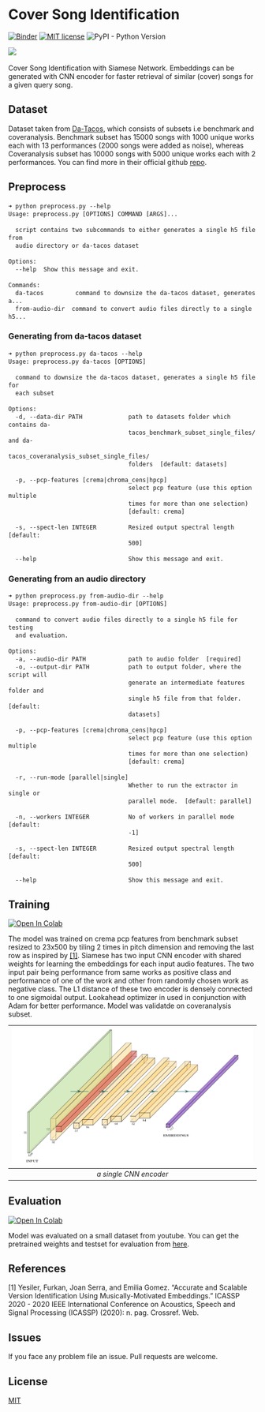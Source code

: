# Cover Song Identification
[![Binder](https://mybinder.org/badge_logo.svg)](https://mybinder.org/v2/gh/vignejs/cover-song-identification/master) [![MIT license](https://img.shields.io/badge/License-MIT-blue.svg)](https://lbesson.mit-license.org/) ![PyPI - Python Version](https://img.shields.io/pypi/pyversions/th)

[<img src="https://deepnote.com/buttons/launch-in-deepnote.svg">](https://deepnote.com/project/82619257-0268-4ccc-bfdb-af99b74ce311)

Cover Song Identification with Siamese Network. Embeddings can be generated with CNN encoder for faster retrieval of similar (cover) songs for a given query song.

## Dataset
Dataset taken from [Da-Tacos](https://github.com/MTG/da-tacos), which consists of subsets i.e benchmark and coveranalysis. Benchmark subset has 15000 songs with 1000 unique works each with 13 performances (2000 songs were added as noise), whereas Coveranalysis subset has 10000 songs with 5000 unique works each with 2 performances. You can find more in their official github [repo](https://github.com/MTG/da-tacos).

## Preprocess

```
➜ python preprocess.py --help
Usage: preprocess.py [OPTIONS] COMMAND [ARGS]...

  script contains two subcommands to either generates a single h5 file from
  audio directory or da-tacos dataset

Options:
  --help  Show this message and exit.

Commands:
  da-tacos         command to downsize the da-tacos dataset, generates a...
  from-audio-dir  command to convert audio files directly to a single h5...

```
### Generating from da-tacos dataset
```
➜ python preprocess.py da-tacos --help
Usage: preprocess.py da-tacos [OPTIONS]

  command to downsize the da-tacos dataset, generates a single h5 file for
  each subset

Options:
  -d, --data-dir PATH             path to datasets folder which contains da-
                                  tacos_benchmark_subset_single_files/ and da-
                                  tacos_coveranalysis_subset_single_files/
                                  folders  [default: datasets]

  -p, --pcp-features [crema|chroma_cens|hpcp]
                                  select pcp feature (use this option multiple
                                  times for more than one selection)
                                  [default: crema]

  -s, --spect-len INTEGER         Resized output spectral length  [default:
                                  500]

  --help                          Show this message and exit.

```
### Generating from an audio directory
```
➜ python preprocess.py from-audio-dir --help
Usage: preprocess.py from-audio-dir [OPTIONS]

  command to convert audio files directly to a single h5 file for testing
  and evaluation.

Options:
  -a, --audio-dir PATH            path to audio folder  [required]
  -o, --output-dir PATH           path to output folder, where the script will
                                  generate an intermediate features folder and
                                  single h5 file from that folder.  [default:
                                  datasets]

  -p, --pcp-features [crema|chroma_cens|hpcp]
                                  select pcp feature (use this option multiple
                                  times for more than one selection)
                                  [default: crema]

  -r, --run-mode [parallel|single]
                                  Whether to run the extractor in single or
                                  parallel mode.  [default: parallel]

  -n, --workers INTEGER           No of workers in parallel mode  [default:
                                  -1]

  -s, --spect-len INTEGER         Resized output spectral length  [default:
                                  500]

  --help                          Show this message and exit.

```

## Training
<a href="https://colab.research.google.com/github/vignejs/cover-song-identification/blob/master/train.ipynb" target="_parent"><img src="https://colab.research.google.com/assets/colab-badge.svg" alt="Open In Colab"/></a>

The model was trained on crema pcp features from benchmark subset resized to 23x500 by tiling 2 times in pitch dimension and removing the last row as inspired by [[1]](#1). Siamese has two input CNN encoder with shared weights for learning the embeddings for each input audio features. The two input pair being performance from same works as positive class and performance of one of the work and other from randomly chosen work as negative class. The L1 distance of these two encoder is densely connected to one sigmoidal output. Lookahead optimizer in used in conjunction with Adam for better performance. Model was validatde on coveranalysis subset.

| ![a single CNN encoder](nn.png) |
|:--:| 
|*a single CNN encoder*|

## Evaluation
<a href="https://colab.research.google.com/github/vignejs/cover-song-identification/blob/master/evaluate.ipynb" target="_parent"><img src="https://colab.research.google.com/assets/colab-badge.svg" alt="Open In Colab"/></a>

Model was evaluated on a small dataset from youtube. You can get the pretrained weights and testset for evaluation from [here](https://github.com/vignejs/cover-song-identification/releases/tag/v0.1.0).

## References
<a id="1">[1]</a>
Yesiler, Furkan, Joan Serra, and Emilia Gomez. “Accurate and Scalable Version Identification Using Musically-Motivated Embeddings.” ICASSP 2020 - 2020 IEEE International Conference on Acoustics, Speech and Signal Processing (ICASSP) (2020): n. pag. Crossref. Web.

## Issues
If you face any problem file an issue. Pull requests are welcome.

## License
[MIT](LICENSE)